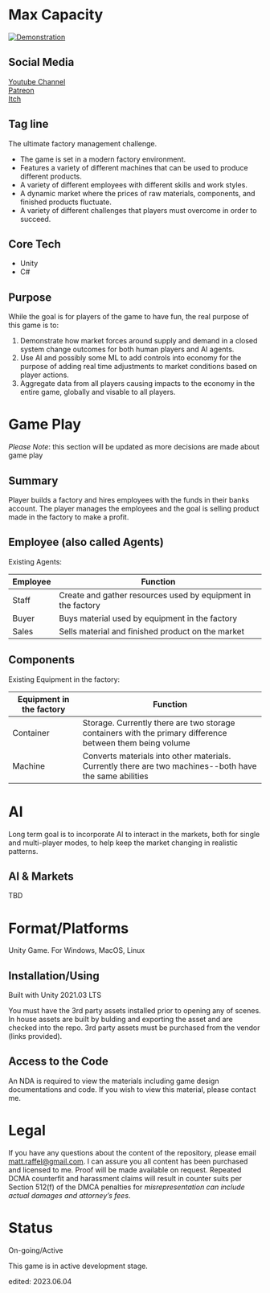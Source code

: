 # Max Capacity

[![Demonstration](https://img.youtube.com/vi/MwLjZlmqZEQ/0.jpg)](https://youtu.be/MwLjZlmqZEQ)


## Social Media
[Youtube Channel](https://www.youtube.com/@MattRaffel)  
[Patreon](https://tatmanblue.itch.io/max-capacity)  
[Itch](https://tatmanblue.itch.io/max-capacity)  


## Tag line

The ultimate factory management challenge.

- The game is set in a modern factory environment.  
- Features a variety of different machines that can be used to produce different products.  
- A variety of different employees with different skills and work styles.  
- A dynamic market where the prices of raw materials, components, and finished products fluctuate.  
- A variety of different challenges that players must overcome in order to succeed.  

## Core Tech

- Unity
- C#


## Purpose

While the goal is for players of the game to have fun, the real purpose of this game is to:

1. Demonstrate how market forces around supply and demand in a closed system change outcomes for both human players and AI agents.
2. Use AI and possibly some ML to add controls into economy for the purpose of adding real time adjustments to market conditions based
on player actions.
3. Aggregate data from all players causing impacts to the economy in the entire game, globally and visable to all players. 

# Game Play

_Please Note_: this section will be updated as more decisions are made about game play  

## Summary

Player builds a factory and hires employees with the funds in their banks account.  The player manages the employees and the goal
is selling product made in the factory to make a profit.

## Employee (also called Agents)

Existing Agents:  

| Employee | Function |
| -------- | -------- |
| Staff    | Create and gather resources used by equipment in the factory |
| Buyer    | Buys material used by equipment in the factory |
| Sales    | Sells material and finished product on the market |



## Components

Existing Equipment in the factory:  

| Equipment in the factory | Function |
| -------- | -------- |
| Container | Storage.  Currently there are two storage containers with the primary difference between them being volume |
| Machine | Converts materials into other materials.  Currently there are two machines--both have the same abilities |


# AI

Long term goal is to incorporate AI to interact in the markets, both for single and multi-player modes, to help keep the market changing in realistic patterns.

## AI & Markets

TBD


# Format/Platforms
Unity Game.  For Windows, MacOS, Linux

## Installation/Using
Built with Unity 2021.03 LTS

You must have the 3rd party assets installed prior to opening any of scenes.   In house assets are built by bulding and exporting the asset and are checked into the repo.
3rd party assets must be purchased from the vendor (links provided).  

## Access to the Code

An NDA is required to view the materials including game design documentations and code.  If you wish to view this material, please contact me.  

# Legal
If you have any questions about the content of the repository, please email [matt.raffel@gmail.com](mailto:matt.raffel@gmail.com). I can assure you all content has been purchased and licensed to me. Proof will be made available on request. Repeated DCMA counterfit and harassment claims will result in counter suits per Section 512(f) of the DMCA penalties for _misrepresentation can include actual damages and attorney’s fees_.

# Status
On-going/Active

This game is in active development stage.

edited: 2023.06.04
